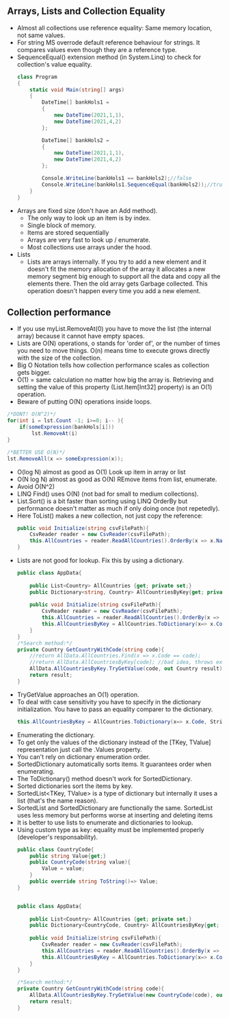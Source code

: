 ## Arrays, Lists and Collection Equality

- Almost all collections use reference equality: Same memory location, not same values.
- For string MS overrode default reference behaviour for strings. It compares values even though they are a reference type.
- SequenceEqual() extension method (in System.Linq) to check for collection's value equality.
    ```c#
    class Program
    {
        static void Main(string[] args)
        {
            DateTime[] bankHols1 =
            {
                new DateTime(2021,1,1),
                new DateTime(2021,4,2)
            };

            DateTime[] bankHols2 =
            {
                new DateTime(2021,1,1),
                new DateTime(2021,4,2)
            };

            Console.WriteLine(bankHols1 == bankHols2);//false
            Console.WriteLine(bankHols1.SequenceEqual(bankHols2));//true
        }   
    }
    ```
- Arrays are fixed size (don't have an Add method).
    - The only way to look up an item is by index.
    - Single block of memory.
    - Items are stored sequentially
    - Arrays are very fast to look up / enumerate.
    - Most collections use arrays under the hood.
- Lists
    - Lists are arrays internally. If you try to add a new element and it doesn't fit the memory allocation of the array it allocates a new memory segment big enough to support all the data and copy all the elements there. Then the old array gets Garbage collected. This operation doesn't happen every time you add a new element. 

## Collection performance

- If you use myList.RemoveAt(0) you have to move the list (the internal array) because it cannot have empty spaces. 
- Lists are O(N) operations, o stands for 'order of', or the number of times you need to move things. O(n) means time to execute grows directly with the size of  the collection. 
- Big O Notation tells how collection performance scales as collection gets bigger. 
- O(1) = same calculation no matter how big the array is. Retrieving and setting the value of this property (List<T>.Item[Int32] property) is an O(1) operation. 
- Beware of putting O(N) operations inside loops. 
```c#
/*DONT! O(N^2)*/
for(int i = lst.Count -1; i>=0; i-- ){
    if(someExpression(bankHols[i]))
        lst.RemoveAt(i)
}

/*BETTER USE O(N)*/
lst.RemoveAll(x => someExpression(x));
```
- O(log N) almost as good as O(1) Look up item in array or list
- O(N log N) almost as good as O(N) REmove items from list, enumerate.
- Avoid O(N^2)
- LINQ Find() uses O(N) (not bad for small to medium collections).
- List.Sort() is a bit faster than sorting using LINQ OrderBy but performance doesn't matter as much if only doing once (not repetedly).
- Here ToList() makes a new collection, not just copy the reference:
    ```c#
    public void Initialize(string csvFilePath){
        CsvReader reader = new CsvReader(csvFilePath);
        this.AllCountries = reader.ReadAllCountries().OrderBy(x => x.Name).ToList();
    }
    ```
- Lists are not good for lookup. Fix this by using a dictionary.
    ```c#
    public class AppData{
        
        public List<Country> AllCountries {get; private set;}
        public Dictionary<string, Country> AllCountriesByKey{get; private set;}
        
        public void Initialize(string csvFilePath){
            CsvReader reader = new CsvReader(csvFilePath);
            this.AllCountries = reader.ReadAllCountries().OrderBy(x => x.Name).ToList();
            this.AllCountriesByKey = AllCountries.ToDictionary(x=> x.Code); //specify key
        }
    }
    /*Search method:*/
    private Country GetCountryWithCode(string code){
        //return AllData.AllCountries.Find(x => x.Code == code);
        //return AllData.AllCountriesByKey[code]; //bad idea, throws exception if invalid code
        AllData.AllCountriesByKey.TryGetValue(code, out Country result);
        return result;
    }
    ```
- TryGetValue approaches an O(1) operation. 
- To deal with case sensitivity you have to specify in the dictionary initialization. You have to pass an equality comparer to the dictionary.
    ```c#
    this.AllCountriesByKey = AllCountries.ToDictionary(x=> x.Code, StringComparer.OrdinalIgnoreCase); 
    ```
- Enumerating the dictionary.
- To get only the values of the dictionary instead of the [TKey, TValue] representation just call the .Values property. 
- You can't rely on dictionary enumeration order.
- SortedDictionary automatically sorts items. It guarantees order when enumerating. 
- The ToDictionary() method doesn't work for SortedDictionary. 
- Sorted dictionaries sort the items by key.
- SortedList<TKey, TValue> is a type of dictionary but internally it uses a list (that's the name reason).
- SortedList and SortedDictionary are functionally the same. SortedList uses less memory but performs worse at inserting and deleting items
- It is better to use lists to enumerate and dictionaries to lookup. 
- Using custom type as key: equality must be implemented properly (developer's responsability).
    ```c#
    public class CountryCode{
        public string Value{get;}
        public CountryCode(string value){
            Value = value;
        }
        public override string ToString()=> Value;
    }


    public class AppData{
        
        public List<Country> AllCountries {get; private set;}
        public Dictionary<CountryCode, Country> AllCountriesByKey{get; private set;}
        
        public void Initialize(string csvFilePath){
            CsvReader reader = new CsvReader(csvFilePath);
            this.AllCountries = reader.ReadAllCountries().OrderBy(x => x.Name).ToList();
            this.AllCountriesByKey = AllCountries.ToDictionary(x=> x.Code); 
        }
    }

    /*Search method:*/
    private Country GetCountryWithCode(string code){
        AllData.AllCountriesByKey.TryGetValue(new CountryCode(code), out Country result);
        return result;
    }

    ```
